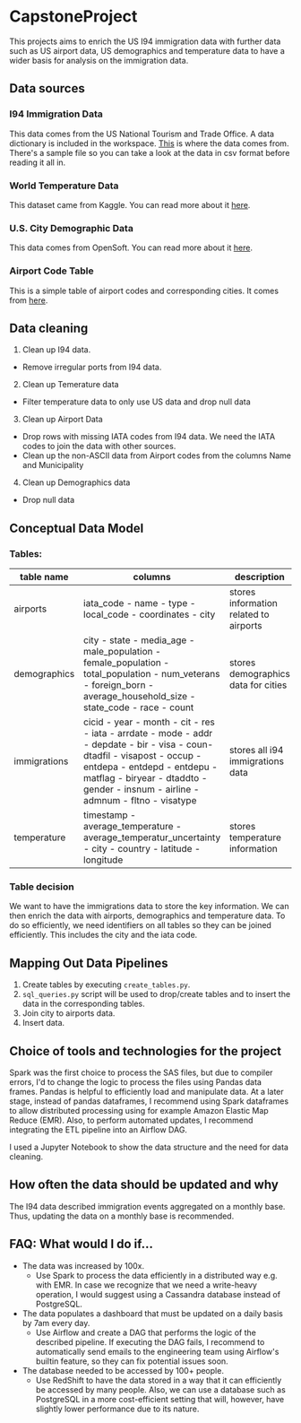 # CapstoneProject

This projects aims to enrich the US I94 immigration data with further data such as US airport data, US demographics and temperature data to have a wider basis for analysis on the immigration data.

## Data sources

### I94 Immigration Data
This data comes from the US National Tourism and Trade Office. A data dictionary is included in the workspace. [This](https://travel.trade.gov/research/reports/i94/historical/2016.html) is where the data comes from. There's a sample file so you can take a look at the data in csv format before reading it all in.

### World Temperature Data
This dataset came from Kaggle. You can read more about it [here](https://www.kaggle.com/berkeleyearth/climate-change-earth-surface-temperature-data).

### U.S. City Demographic Data
This data comes from OpenSoft. You can read more about it [here](https://public.opendatasoft.com/explore/dataset/us-cities-demographics/export/).

### Airport Code Table
This is a simple table of airport codes and corresponding cities. It comes from [here](https://datahub.io/core/airport-codes#data).

## Data cleaning

1. Clean up I94 data. 
 - Remove irregular ports from I94 data.
2. Clean up Temerature data
 - Filter temperature data to only use US data and drop null data
3. Clean up Airport Data
 - Drop rows with missing IATA codes from I94 data. We need the IATA codes to join the data with other sources.
 - Clean up the non-ASCII data from Airport codes from the columns Name and Municipality
4. Clean up Demographics data
 - Drop null data

## Conceptual Data Model

### Tables:
| table name | columns | description | type |
| ------- | ---------- | ----------- | ---- |
| airports | iata_code - name - type - local_code - coordinates - city | stores information related to airports | dimension table |
| demographics | city - state - media_age - male_population - female_population - total_population - num_veterans - foreign_born - average_household_size - state_code - race - count | stores demographics data for cities | dimension table |
| immigrations | cicid - year - month - cit - res - iata - arrdate - mode - addr - depdate - bir - visa - coun- dtadfil - visapost - occup - entdepa - entdepd - entdepu - matflag - biryear - dtaddto - gender - insnum - airline - admnum - fltno - visatype | stores all i94 immigrations data | fact table |
| temperature | timestamp - average_temperature - average_temperatur_uncertainty - city - country - latitude - longitude | stores temperature information | dimension table |

### Table decision

We want to have the immigrations data to store the key information. We can then enrich the data with airports, demographics and temperature data. To do so efficiently, we need identifiers on all tables so they can be joined efficiently. This includes the city and the iata code.

## Mapping Out Data Pipelines

1. Create tables by executing `create_tables.py`.
2. `sql_queries.py` script will be used to drop/create tables and to insert the data in the corresponding tables.
3. Join city to airports data.
4. Insert data.

## Choice of tools and technologies for the project

Spark was the first choice to process the SAS files, but due to compiler errors, I'd to change the logic to process the files using Pandas data frames.
Pandas is helpful to efficiently load and manipulate data. At a later stage, instead of pandas dataframes, I recommend using Spark dataframes to allow distributed processing using for example Amazon Elastic Map Reduce (EMR). Also, to perform automated updates, I recommend integrating the ETL pipeline into an Airflow DAG.

I used a Jupyter Notebook to show the data structure and the need for data cleaning. 

## How often the data should be updated and why

The I94 data described immigration events aggregated on a monthly base. Thus, updating the data on a monthly base is recommended.

## FAQ: What would I do if...
* The data was increased by 100x.
  * Use Spark to process the data efficiently in a distributed way e.g. with EMR. In case we recognize that we need a write-heavy operation, I would suggest using a Cassandra database instead of PostgreSQL.
* The data populates a dashboard that must be updated on a daily basis by 7am every day.
  * Use Airflow and create a DAG that performs the logic of the described pipeline. If executing the DAG fails, I recommend to automatically send emails to the engineering team using Airflow's builtin feature, so they can fix potential issues soon.
* The database needed to be accessed by 100+ people.
  * Use RedShift to have the data stored in a way that it can efficiently be accessed by many people. Also, we can use a database such as PostgreSQL in a more cost-efficient setting that will, however, have slightly lower performance due to its nature.
